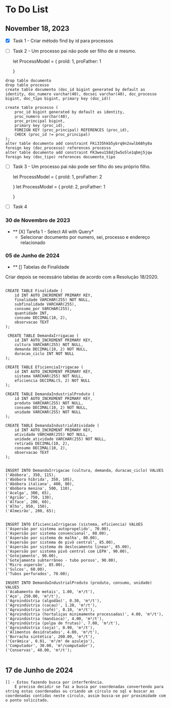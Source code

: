 # To Do List

## November 18, 2023
- [X] Task 1 - Criar método find by id para processos
- [ ] Task 2 - Um processo pai não pode ser filho de si mesmo.

	let ProcessModel = {
		proId: 1,
		proFather: 1
	
	}
	
```
drop table documento
drop table processo
create table documento (doc_id bigint generated by default as identity, doc_numero varchar(40), docsei varchar(40), doc_processo bigint, doc_tipo bigint, primary key (doc_id))

create table processo (
    proc_id bigint generated by default as identity,
    proc_numero varchar(40), 
    proc_principal bigint, 
    primary key (proc_id),
    FOREIGN KEY (proc_principal) REFERENCES (proc_id),
    CHECK (proc_id != proc_principal)
);
alter table documento add constraint FKi335hkb5ybrq9n2xwlb68hy8a foreign key (doc_processo) references processo
alter table documento add constraint FK3weu158dj5w5o5le1qbmj5jqw foreign key (doc_tipo) references documento_tipo
```
- [ ] Task 3 - Um processo pai não pode ser filho do seu próprio filho.

	let ProcessModel = {
		proId: 1,
		proFather: 2
	
	}
	let ProcessModel = {
		proId: 2,
		proFather: 1
	
	}
	
- [ ] Task 4

### 30 de Novembro de 2023
* ** [X] Tarefa 1 - Select All with Query*
	* Selecionar documento por numero, sei, processo e endereço relacionado
	
### 05 de Junho de 2024
* ** [] Tabelas de Finalidade

Criar depois se necessário tabelas de acordo com a Resolução 18/2020.
		
```

CREATE TABLE Finalidade (
    id INT AUTO_INCREMENT PRIMARY KEY,
    finalidade VARCHAR(255) NOT NULL,
    subfinalidade VARCHAR(255),
    consumo_por VARCHAR(255),
    quantidade INT,
    consumo DECIMAL(10, 2),
    observacao TEXT
);

 CREATE TABLE DemandaIrrigacao (
    id INT AUTO_INCREMENT PRIMARY KEY,
    cultura VARCHAR(255) NOT NULL,
    demanda DECIMAL(10, 2) NOT NULL,
    duracao_ciclo INT NOT NULL
);

CREATE TABLE EficienciaIrrigacao (
    id INT AUTO_INCREMENT PRIMARY KEY,
    sistema VARCHAR(255) NOT NULL,
    eficiencia DECIMAL(5, 2) NOT NULL
);

CREATE TABLE DemandaIndustrialProduto (
    id INT AUTO_INCREMENT PRIMARY KEY,
    produto VARCHAR(255) NOT NULL,
    consumo DECIMAL(10, 2) NOT NULL,
    unidade VARCHAR(255) NOT NULL
);

CREATE TABLE DemandaIndustrialAtividade (
    id INT AUTO_INCREMENT PRIMARY KEY,
    atividade VARCHAR(255) NOT NULL,
    unidade_atividade VARCHAR(255) NOT NULL,
    retirada DECIMAL(10, 2),
    consumo DECIMAL(10, 2),
    observacao TEXT
);


INSERT INTO DemandaIrrigacao (cultura, demanda, duracao_ciclo) VALUES
('Abóbora', 350, 115),
('Abóbora híbrida', 350, 105),
('Abóbora italiana', 400, 80),
('Abóbora menina', 500, 110),
('Acelga', 300, 65),
('Agrião', 750, 130),
('Alface', 200, 60),
('Alho', 850, 150),
('Almeirão', 200, 65);


INSERT INTO EficienciaIrrigacao (sistema, eficiencia) VALUES
('Aspersão por sistema autopropelido', 70.00),
('Aspersão por sistema convencional', 80.00),
('Aspersão por sistema de malha', 80.00),
('Aspersão por sistema de pivô central', 85.00),
('Aspersão por sistema de deslocamento linear', 85.00),
('Aspersão por sistema pivô central com LEPA', 90.00),
('Gotejamento', 90.00),
('Gotejamento subterrâneo - tubo poroso', 90.00),
('Micro aspersão', 85.00),
('Sulcos', 60.00),
('Tubos perfurados', 70.00);

INSERT INTO DemandaIndustrialProduto (produto, consumo, unidade) VALUES
('Acabamento de metais', 1.00, 'm³/t'),
('Aço', 250.00, 'm³/t'),
('Agroindústria (algodão)', 0.30, 'm³/t'),
('Agroindústria (cacau)', 1.20, 'm³/t'),
('Agroindústria (café)', 0.10, 'm³/t'),
('Agroindústria (hortaliças minimamente processadas)', 4.00, 'm³/t'),
('Agroindústria (mandioca)', 4.00, 'm³/t'),
('Agroindústria (polpa de frutas)', 7.00, 'm³/t'),
('Agroindústria (soja)', 0.90, 'm³/t'),
('Alimentos desidratados', 4.00, 'm³/t'),
('Borracha sintética', 200.00, 'm³/t'),
('Cerâmica', 0.01, 'm³/m² de azulejo'),
('Computador', 30.00, 'm³/computador'),
('Conservas', 40.00, 'm³/t');


```
 
 ## 17 de Junho de 2024
 	[] - Estou fazendo busca por interferência. 
 		É preciso decidir se faz a busca por coordenadas convertendo para string estas coordenadas ou criando um círculo no sql e buscar as  coordenadas contidas neste círculo, assim busca-se por proximidade com o ponto solicitado.
 		
 		
